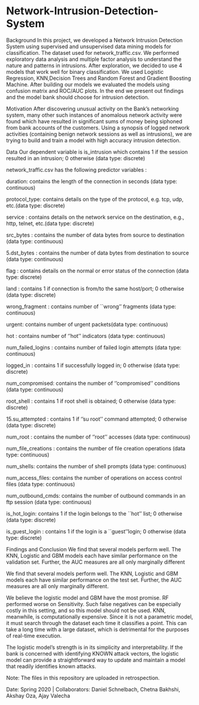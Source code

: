 # Network-Intrusion-Detection-System

Background
In this project, we developed a Network Intrusion Detection System using supervised and unsupervised data mining models for classification. The dataset used for network_traffic.csv. We performed exploratory data analysis and multiple factor analysis to understand the nature and patterns in intrusions. After exploration, we decided to use 4 models that work well for binary classification. We used Logistic Regression, KNN,Decision Trees and Random Forest and Gradient Boosting Machine. After building our models we evaluated the models using confusion matrix and ROC/AUC plots. In the end we present out findings and the model bank should choose for intrusion detection.

Motivation
After discovering unusual activity on the Bank’s networking system, many other such instances of anomalous network activity were found which have resulted in significant sums of money being siphoned from bank accounts of the customers. Using a synopsis of logged network activities (containing benign network sessions as well as intrusions), we are trying to build and train a model with high accuracy intrusion detection.

Data
Our dependent variable is is_intrusion which contains 1 if the session resulted in an intrusion; 0 otherwise (data type: discrete)

network_traffic.csv has the following predictor variables :

duration: contains the length of the connection in seconds (data type: continuous)

protocol_type: contains details on the type of the protocol, e.g. tcp, udp, etc.(data type: discrete)

service : contains details on the network service on the destination, e.g., http, telnet, etc.(data type: discrete)

src_bytes : contains the number of data bytes from source to destination (data type: continuous)

5.dst_bytes : contains the number of data bytes from destination to source (data type: continuous)

flag : contains details on the normal or error status of the connection (data type: discrete)

land : contains 1 if connection is from/to the same host/port; 0 otherwise (data type: discrete)

wrong_fragment : contains number of ``wrong’’ fragments (data type: continuous)

urgent: contains number of urgent packets(data type: continuous)

hot : contains number of ‘’hot’’ indicators (data type: continuous)

num_failed_logins : contains number of failed login attempts (data type: continuous)

logged_in : contains 1 if successfully logged in; 0 otherwise (data type: discrete)

num_compromised: contains the number of ‘’compromised’’ conditions (data type: continuous)

root_shell : contains 1 if root shell is obtained; 0 otherwise (data type: discrete)

15.su_attempted : contains 1 if ‘’su root’’ command attempted; 0 otherwise (data type: discrete)

num_root : contains the number of ‘’root’’ accesses (data type: continuous)

num_file_creations : contains the number of file creation operations (data type: continuous)

num_shells: contains the number of shell prompts (data type: continuous)

num_access_files: contains the number of operations on access control files (data type: continuous)

num_outbound_cmds: contains the number of outbound commands in an ftp session (data type: continuous)

is_hot_login: contains 1 if the login belongs to the ``hot’’ list; 0 otherwise (data type: discrete)

is_guest_login : contains 1 if the login is a ``guest’’login; 0 otherwise (data type: discrete)

Findings and Conclusion
We find that several models perform well. The KNN, Logistic and GBM models each have similar performance on the validation set. Further, the AUC measures are all only marginally different

We find that several models perform well. The KNN, Logistic and GBM models each have similar performance on the test set. Further, the AUC measures are all only marginally different.

We believe the logistic model and GBM have the most promise. RF performed worse on Sensitivity. Such false negatives can be especially costly in this setting, and so this model should not be used. KNN, meanwhile, is computationally expensive. Since it is not a parametric model, it must search through the dataset each time it classifies a point. This can take a long time with a large dataset, which is detrimental for the purposes of real-time execution.

The logistic model’s strength is in its simplicity and interpretability. If the bank is concerned with identifying KNOWN attack vectors, the logistic model can provide a straightforward way to update and maintain a model that readily identifies known attacks.

Note: The files in this repository are uploaded in retrospection.

Date: Spring 2020 | Collaborators: Daniel Schnelbach, Chetna Bakhshi, Akshay Oza, Ajay Valecha
